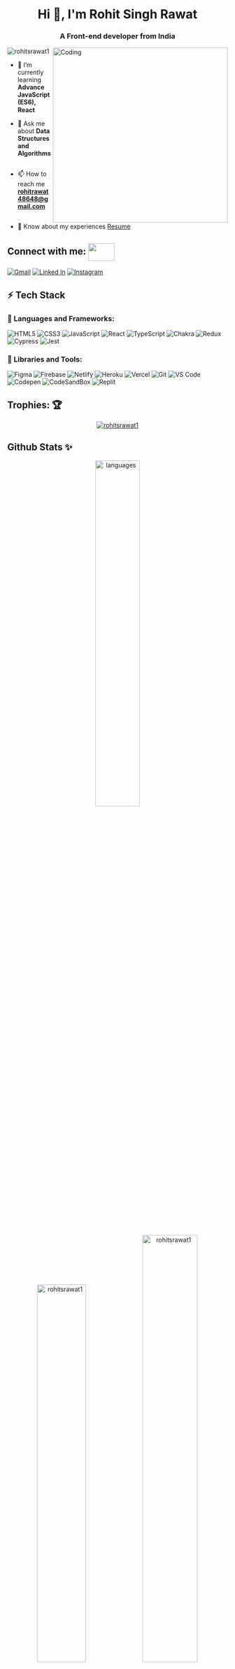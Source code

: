 <!--
**rohitsrawat1/rohitsrawat1** is a ✨ _special_ ✨ repository because its `README.md` (this file) appears on your GitHub profile.

Here are some ideas to get you started:

- 🔭 I’m currently working on ...
- 🌱 I’m currently learning ...
- 👯 I’m looking to collaborate on ...
- 🤔 I’m looking for help with ...
- 💬 Ask me about ...
- 📫 How to reach me: ...
- 😄 Pronouns: ...
- ⚡ Fun fact: ...
-->

<!-- <img align="center" width="100%" src = "https://user-images.githubusercontent.com/94675329/210436684-dfccd082-ebf6-4970-9650-cc61777d4011.png" alt = "Coding"> -->


<h1 align="center">Hi 👋, I'm Rohit Singh Rawat</h1>
<h3 align="center">A Front-end developer from India</h3>

<img align="right" width="400px" src = "https://media3.giphy.com/media/Y4ak9Ki2GZCbJxAnJD/giphy.gif?cid=ecf05e476t29avfcl5r5fox1456tccqj11i94fj6u9fp1nya&rid=giphy.gif&ct=g" alt = "Coding">


<p align="left"> <img src="https://komarev.com/ghpvc/?username=rohitsrawat1&label=Profile%20views&color=0e75b6&style=flat" alt="rohitsrawat1" /> </p>

- 🌱 I’m currently learning **Advance JavaScript(ES6), React** <img width="15" src="https://i.gifer.com/origin/b3/b34dc1592ae8556da933835c0d532738_w200.webp">

- 💬 Ask me about **Data Structures and Algorithms** <img width="15" src="https://i.gifer.com/origin/b3/b34dc1592ae8556da933835c0d532738_w200.webp">

- 📫 How to reach me **rohitrawat48648@gmail.com** <img width="15" src="https://i.gifer.com/origin/b3/b34dc1592ae8556da933835c0d532738_w200.webp">

- 📄 Know about my experiences [Resume](https://drive.google.com/file/d/1apv65i04rtiWX-GDmGgQ2iko7reF5Tka/view?usp=sharing)

## Connect with me: <img src='https://raw.githubusercontent.com/rahulbanerjee26/githubProfileReadmeGenerator/main/gifs/handShake.gif' width="60px" height="40px" align="center"/>
[![Gmail](https://img.shields.io/badge/Gmail-D14836?style=for-the-badge&logo=gmail&logoColor=white)](mailto:rohitrawat48648@gmail.com)
[![Linked In](https://img.shields.io/badge/LinkedIn-0077B5?style=for-the-badge&logo=linkedin&logoColor=white)](https://www.linkedin.com/in/rohit-singh-rawat-89383b277?utm_source=share&utm_campaign=share_via&utm_content=profile&utm_medium=android_app)
[![Instagram](https://img.shields.io/badge/Instagram-E4405F?style=for-the-badge&logo=instagram&logoColor=white)](https://www.instagram.com/rohitsrawat_/)

<!--
### Profiles 👨‍🎓
[![leetcode](https://img.shields.io/badge/-LeetCode-FFA116?style=for-the-badge&logo=LeetCode&logoColor=black)](https://www.leetcode.com/sumitpokhriyal)
-->

## ⚡ Tech Stack

### 🚀 Languages and Frameworks:

![HTML5](https://img.shields.io/badge/html5-%23E34F26.svg?style=for-the-badge&logo=html5&logoColor=white)
![CSS3](https://img.shields.io/badge/css3-%231572B6.svg?style=for-the-badge&logo=css3&logoColor=white)
![JavaScript](https://img.shields.io/badge/javascript-%23323330.svg?style=for-the-badge&logo=javascript&logoColor=%23F7DF1E)
![React](https://img.shields.io/badge/react-%2320232a.svg?style=for-the-badge&logo=react&logoColor=%2361DAFB)
![TypeScript](https://img.shields.io/badge/typescript-%23007ACC.svg?style=for-the-badge&logo=typescript&logoColor=white)
![Chakra](https://img.shields.io/badge/chakra-%234ED1C5.svg?style=for-the-badge&logo=chakraui&logoColor=white)
![Redux](https://img.shields.io/badge/redux-%23593d88.svg?style=for-the-badge&logo=redux&logoColor=white)
![Cypress](https://img.shields.io/badge/Cypress-17202C?style=for-the-badge&logo=cypress&logoColor=white)
![Jest](https://img.shields.io/badge/Jest-C21325?style=for-the-badge&logo=jest&logoColor=white)


### 🧩 Libraries and Tools:

![Figma](https://img.shields.io/badge/Figma-F24E1E?style=for-the-badge&logo=figma&logoColor=white)
![Firebase](https://img.shields.io/badge/firebase-%23039BE5.svg?style=for-the-badge&logo=firebase)
![Netlify](https://img.shields.io/badge/netlify-%23000000.svg?style=for-the-badge&logo=netlify&logoColor=#00C7B7)
![Heroku](https://img.shields.io/badge/heroku-%23430098.svg?style=for-the-badge&logo=heroku&logoColor=white)
![Vercel](https://img.shields.io/badge/vercel-%23000000.svg?style=for-the-badge&logo=vercel&logoColor=white)
![Git](https://img.shields.io/badge/GIT-E44C30?style=for-the-badge&logo=git&logoColor=white)
![VS Code](https://img.shields.io/badge/VSCode-0078D4?style=for-the-badge&logo=visual%20studio%20code&logoColor=white)
![Codepen](https://img.shields.io/badge/Codepen-000000?style=for-the-badge&logo=codepen&logoColor=white)
![CodeSandBox](https://img.shields.io/badge/Codesandbox-000000?style=for-the-badge&logo=CodeSandbox&logoColor=white)
![Replit](https://img.shields.io/badge/replit-667881?style=for-the-badge&logo=replit&logoColor=#f26201)


<!-- Trophies -->

## Trophies: 🏆
<p align="center" >
	<a href="https://github.com/ryo-ma/github-profile-trophy">
		<img src="https://github-profile-trophy.vercel.app/?username=rohitsrawat1&theme=monokai&no-frame=false&no-bg=true&margin-w=4" alt="rohitsrawat1" />
	</a>
</p> 


<!-- Github Stats -->

## Github Stats ✨

<p align="center">
	<img width="45%" align="center" alt="languages" src="https://github-readme-stats.vercel.app/api/top-langs/?username=rohitsrawat1&layout=compact&hide_border=true&theme=radical" />
</p>

<p align="center">
  <img width="47%" src="https://github-readme-stats.vercel.app/api?username=rohitsrawat1&show_icons=true&locale=en&layout=compact&hide_border=true&theme=radical" 			alt="rohitsrawat1" />

  <img width="50%" src="https://github-readme-streak-stats.herokuapp.com/?user=rohitsrawat1&layout=compact&hide_border=true&theme=radical" alt="rohitsrawat1" />
</p>


<!-- Leetcode Stats 

## Leetcode Stats 🔥
[![Leetcode Stats](https://leetcard.jacoblin.cool/sumitpokhriyal?ext=heatmap)](https://www.leetcode.com/sumitpokhriyal)
-->

<br/>
    <h3 align="center"> 
        Visitor count <br>
        <img src="https://profile-counter.glitch.me/rohitsrawat1&theme=sea/count.svg" />
      </h3>

<!-- Footer image -->
<img src="https://raw.githubusercontent.com/Trilokia/Trilokia/379277808c61ef204768a61bbc5d25bc7798ccf1/bottom_header.svg"/>
